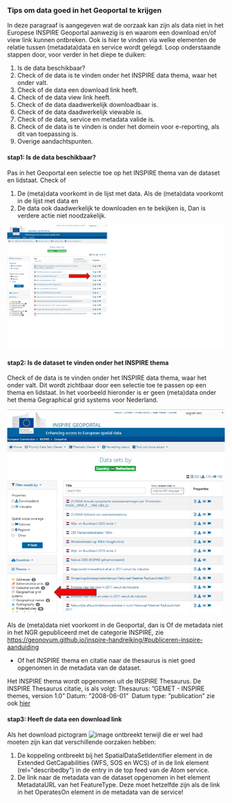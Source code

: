 ### Tips om data goed in het Geoportal te krijgen

In deze paragraaf is aangegeven wat de oorzaak kan zijn als data niet in het Europese INSPIRE Geoportal aanwezig is en waarom een download en/of view link kunnen ontbreken.
Ook is hier te vinden via welke elementen de relatie tussen (metadata)data en service wordt gelegd. 
Loop onderstaande stappen door, voor verder in het diepe te duiken:

1) Is de data beschikbaar?
2) Check of de data is te vinden onder het INSPIRE data thema, waar het onder valt.
3) Check of de data een download link heeft.
4) Check of de data view link heeft.
5) Check of de data daadwerkelijk downloadbaar is.
6) Check of de data daadwerkelijk viewable is.
7) Check of de data, service en metadata valide is.
8) Check of de data is te vinden is onder het domein voor e-reporting, als dit van toepassing is.
9) Overige aandachtspunten.

#### stap1: Is de data beschikbaar?

Pas in het Geoportal een selectie toe op het INSPIRE thema van de dataset en lidstaat. Check of
1) De (meta)data voorkomt in de lijst met data. 
Als de (meta)data voorkomt in de lijst met data en 
2) De data ook daadwerkelijk te downloaden en te bekijken is, 
Dan is verdere actie niet noodzakelijk.

![stap 1](media/geoportaltip1.png "Check of de data vindbaar is")

#### stap2: Is de dataset te vinden onder het INSPIRE thema
Check of de data is te vinden onder het INSPIRE data thema, waar het onder valt.
Dit wordt zichtbaar door een selectie toe te passen op een thema en lidstaat.
In het voorbeeld hieronder is er geen (meta)data onder het thema Gegraphical grid systems voor Nederland.

![stap 2](media/geoportaltip2.png "Check of vindbaar onder thema")

Als de (meta)data niet voorkomt in de Geoportal, dan is 
Of de metadata niet in het NGR gepubliceerd met de categorie INSPIRE, 
      zie https://geonovum.github.io/inspire-handreiking/#publiceren-inspire-aanduiding
- Of het INSPIRE thema en citatie naar de thesaurus is niet goed opgenomen in de metadata van de dataset.

Het INSPIRE thema wordt opgenomen uit de INSPIRE Thesaurus.
De INSPIRE Thesaurus citatie, is als volgt: 
Thesaurus: ”GEMET - INSPIRE themes, version 1.0”
Datum: ”2008-06-01”  
Datum type: ”publication”
zie ook [hier](#hoe-om-te-gaan-met-anchor-en-uri)

#### stap3: Heeft de data een download link
Als het download pictogram ![image](https://user-images.githubusercontent.com/80040145/160800473-0b6b17e2-65e5-4254-820a-02fdd9552723.png)
ontbreekt terwijl die er wel had moeten zijn kan dat verschillende oorzaken hebben:
1) De koppeling ontbreekt bij het SpatialDataSetIdentifier element in de Extended GetCapabilities (WFS, SOS en WCS) of in de link element (rel="describedby") in de entry in de top feed van de Atom service.
2) De link naar de metadata van de dataset opgenomen in het element MetadataURL van het FeatureType. Deze moet hetzelfde zijn als de link in het OperatesOn element in de metadata van de service!



 
